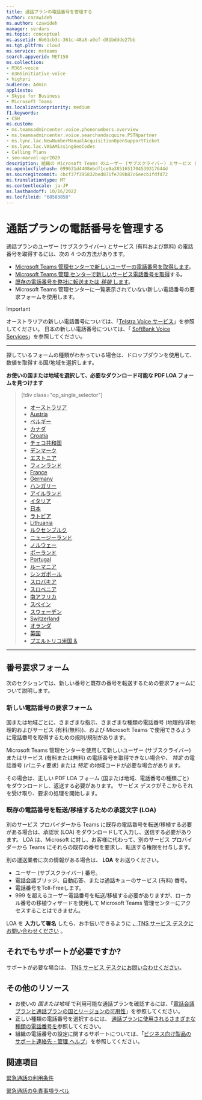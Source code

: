 ```yaml
---
title: 通話プランの電話番号を管理する
author: cazawideh
ms.author: czawideh
manager: serdars
ms.topic: conceptual
ms.assetid: 6b61cb3c-361c-48a8-a9ef-d81bddde27bb
ms.tgt.pltfrm: cloud
ms.service: msteams
search.appverid: MET150
ms.collection:
- M365-voice
- m365initiative-voice
- highpri
audience: Admin
appliesto:
- Skype for Business
- Microsoft Teams
ms.localizationpriority: medium
f1.keywords:
- CSH
ms.custom:
- ms.teamsadmincenter.voice.phonenumbers.overview
- ms.teamsadmincenter.voice.searchandacquire.PSTNpartner
- ms.lync.lac.NewNumberManualAcquisitionOpenSupportTicket
- ms.lync.lac.VASAMissingGeoCodes
- Calling Plans
- seo-marvel-apr2020
description: 組織の Microsoft Teams のユーザー (サブスクライバー) とサービス (有料および無料) の電話番号を取得および管理する方法について説明します。
ms.openlocfilehash: 699631d4408ebdf1ce9a3851651704539317644d
ms.sourcegitcommit: cbcf37f395832bed871fe709b87c6eecb1fdfd72
ms.translationtype: MT
ms.contentlocale: ja-JP
ms.lasthandoff: 10/16/2022
ms.locfileid: "68583858"
---
```

# <a name="manage-phone-numbers-for-calling-plan"></a>通話プランの電話番号を管理する

通話プランのユーザー (サブスクライバー) とサービス (有料および無料) の電話番号を取得するには、次の 4 つの方法があります。

- [Microsoft Teams 管理センターで新しいユーザーの電話番号を取得します](../getting-phone-numbers-for-your-users.md#get-new-phone-numbers-for-your-users)。
- [Microsoft Teams 管理 センターで新しいサービス電話番号を取得](../getting-service-phone-numbers.md#get-new-service-numbers)する。
- [既存の電話番号を弊社に転送または _移植_ します](../phone-number-calling-plans/transfer-phone-numbers-to-teams.md#create-a-port-order-and-transfer-your-phone-numbers-to-teams)。
- Microsoft Teams 管理センターに一覧表示されていない新しい電話番号の要求フォームを使用します。

> [!IMPORTANT]
> オーストラリアの新しい電話番号については、「[Telstra Voice サービス](https://aka.ms/TelstraVoicePlan)」を参照してください。 日本の新しい電話番号については、「 [SoftBank Voice Services](https://aka.ms/SoftBankVoicePlan)」を参照してください。

***
探しているフォームの種類がわかっている場合は、ドロップダウンを使用して、数値を取得する国/地域を選択します。

**お使いの国または地域を選択して、必要なダウンロード可能な PDF LOA フォームを見つけます**
> [!div class="op_single_selector"]
>
> - [オーストラリア](phone-number-management-for-australia.md)
> - [Austria](phone-number-management-for-austria.md)
> - [ベルギー](phone-number-management-for-belgium.md)
> - [カナダ](phone-number-management-for-canada.md)
> - [Croatia](phone-number-management-for-croatia.md)
> - [チェコ共和国](phone-number-management-for-czech-republic.md)
> - [デンマーク](phone-number-management-for-denmark.md)
> - [エストニア](phone-number-management-for-estonia.md)
> - [フィンランド](phone-number-management-for-finland.md)
> - [France](phone-number-management-for-france.md)
> - [Germany](phone-number-management-for-germany.md)
> - [ハンガリー](phone-number-management-for-hungary.md)
> - [アイルランド](phone-number-management-for-ireland.md)
> - [イタリア](phone-number-management-for-italy.md)
> - [日本](phone-number-management-for-japan.md)
> - [ラトビア](phone-number-management-for-latvia.md)
> - [Lithuania](phone-number-management-for-lithuania.md)
> - [ルクセンブルク](phone-number-management-for-luxembourg.md)
> - [ニュージーランド](phone-number-management-for-new-zealand.md)
> - [ノルウェー](phone-number-management-for-norway.md)
> - [ポーランド](phone-number-management-for-poland.md)
> - [Portugal](phone-number-management-for-portugal.md)
> - [ルーマニア](phone-number-management-for-romania.md)
> - [シンガポール](phone-number-management-for-singapore.md)
> - [スロバキア](phone-number-management-for-slovakia.md)
> - [スロベニア](phone-number-management-for-slovenia.md)
> - [南アフリカ](phone-number-management-for-south-africa.md)
> - [スペイン](phone-number-management-for-spain.md)
> - [スウェーデン](phone-number-management-for-sweden.md)
> - [Switzerland](phone-number-management-for-switzerland.md)
> - [オランダ](phone-number-management-for-the-netherlands.md)
> - [英国](phone-number-management-for-the-u-k.md)
> - [プエルトリコ米国 &](phone-number-management-for-the-u-s.md)

***

## <a name="number-request-forms"></a>番号要求フォーム

次のセクションでは、新しい番号と既存の番号を転送するための要求フォームについて説明します。

### <a name="request-forms-for-new-phone-numbers"></a>新しい電話番号の要求フォーム

国または地域ごとに、さまざまな指示、さまざまな種類の電話番号 (地理的/非地理的およびサービス (有料/無料))、および Microsoft Teams で使用できるように電話番号を取得するための規則/規制があります。

Microsoft Teams 管理センターを使用して新しいユーザー (サブスクライバー) またはサービス (有料または無料) の電話番号を取得できない場合や、 _特定_ の電話番号 (バニティ要求) または _特定_ の地域コードが必要な場合があります。

その場合は、正しい PDF LOA フォーム (国または地域、電話番号の種類ごと) をダウンロードし、返送する必要があります。 サービス デスクがそこからそれを受け取り、要求の処理を開始します。

### <a name="letters-of-authorization-loas-to-transferport-existing-phone-numbers"></a>既存の電話番号を転送/移植するための承認文字 (LOA) 

別のサービス プロバイダーから Teams に既存の電話番号を転送/移植する必要がある場合は、承認状 (LOA) をダウンロードして入力し、送信する必要があります。 LOA は、Microsoft に対し、お客様に代わって、別のサービス プロバイダーから Teams にそれらの既存の番号を要求し、転送する権限を付与します。

別の運送業者に次の情報がある場合は、 **LOA** をお送りください。

- ユーザー (サブスクライバー) 番号。
- 電話会議ブリッジ、自動応答、または通話キューのサービス (有料) 番号。
- 電話番号をToll-Freeします。
- 999 を超えるユーザー電話番号を転送/移植する必要がありますが、ローカル番号の移植ウィザードを使用して Microsoft Teams 管理センターにアクセスすることはできません。

LOA を **入力して署名** したら、お手伝いできるように [、TNS サービス デスクにお問い合わせください](./contact-tns-service-desk.md) 。

## <a name="still-need-assistance"></a>それでもサポートが必要ですか?

サポートが必要な場合は、 [TNS サービス デスクにお問い合わせください](./contact-tns-service-desk.md)。

## <a name="additional-resources"></a>その他のリソース

- お使いの _国または地域_ で利用可能な通話プランを確認するには、「[電話会議プランと通話プランの国とリージョンの可用性](../country-and-region-availability-for-audio-conferencing-and-calling-plans/country-and-region-availability-for-audio-conferencing-and-calling-plans.md)」を参照してください。
- 正しい種類の電話番号を選択するには、 [通話プランに使用されるさまざまな種類の電話番号を](../different-kinds-of-phone-numbers-used-for-calling-plans.md)参照してください。
- 組織の電話番号の設定に関するサポートについては、「[ビジネス向け製品のサポート連絡先 - 管理 ヘルプ](/microsoft-365/admin/contact-support-for-business-products?tabs=online&view=o365-worldwide)」を参照してください。

## <a name="related-topics"></a>関連項目

[緊急通話の利用条件](../emergency-calling-terms-and-conditions.md)

[緊急通話の免責事項ラベル](https://download.microsoft.com/download/a/8/0/a807c43d-2177-4fe0-8732-86b3784ae6e5/emergency-calling-label-(en-us)-(v.1.0).zip)

